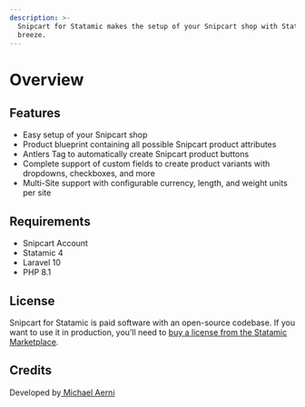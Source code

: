 ```yaml
---
description: >-
  Snipcart for Statamic makes the setup of your Snipcart shop with Statamic a
  breeze.
---
```


# Overview

## Features

* Easy setup of your Snipcart shop
* Product blueprint containing all possible Snipcart product attributes
* Antlers Tag to automatically create Snipcart product buttons
* Complete support of custom fields to create product variants with dropdowns, checkboxes, and more
* Multi-Site support with configurable currency, length, and weight units per site

## Requirements

* Snipcart Account
* Statamic 4
* Laravel 10
* PHP 8.1

## License

Snipcart for Statamic is paid software with an open-source codebase. If you want to use it in production, you’ll need to [buy a license from the Statamic Marketplace](https://statamic.com/addons/aerni/snipcart).

## Credits

Developed by[ Michael Aerni](https://www.michaelaerni.ch)
